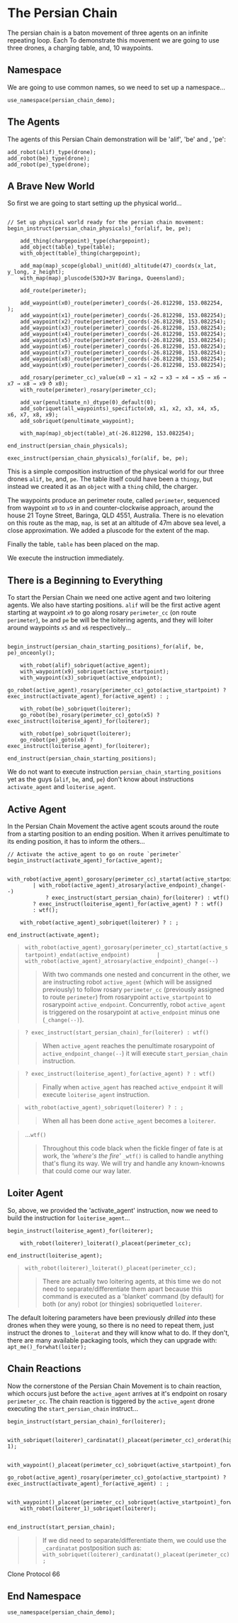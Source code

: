 # The Persian Chain

The persian chain is a baton movement of three agents on an infinite repeating loop.  Each   To demonstrate this movement we are going to use three drones, a charging table, and, 10 waypoints.

## Namespace

We are going to use common names, so we need to set up a namespace...

```Diego
use_namespace(persian_chain_demo);
```

## The Agents

The agents of this Persian Chain demonstration will be 'alif', 'be' and , 'pe':

```Diego
add_robot(alif)_type(drone);
add_robot(be)_type(drone);
add_robot(pe)_type(drone);
```

## A Brave New World

So first we are going to start setting up the physical world...

```Deigo

// Set up physical world ready for the persian chain movement:
begin_instruct(persian_chain_physicals)_for(alif, be, pe);

    add_thing(chargepoint)_type(chargepoint);
    add_object(table)_type(table);
    with_object(table)_thing(chargepoint);

    add_map(map)_scope(global)_unit(dd)_altitude(47)_coords(x_lat, y_long, z_height);
    with_map(map)_pluscode(53QJ+3V Baringa, Queensland);

    add_route(perimeter);
    
    add_waypoint(x0)_route(perimeter)_coords(-26.812298, 153.082254, );
    add_waypoint(x1)_route(perimeter)_coords(-26.812298, 153.082254);
    add_waypoint(x2)_route(perimeter)_coords(-26.812298, 153.082254);
    add_waypoint(x3)_route(perimeter)_coords(-26.812298, 153.082254);
    add_waypoint(x4)_route(perimeter)_coords(-26.812298, 153.082254);
    add_waypoint(x5)_route(perimeter)_coords(-26.812298, 153.082254);
    add_waypoint(x6)_route(perimeter)_coords(-26.812298, 153.082254);
    add_waypoint(x7)_route(perimeter)_coords(-26.812298, 153.082254);
    add_waypoint(x8)_route(perimeter)_coords(-26.812298, 153.082254);
    add_waypoint(x9)_route(perimeter)_coords(-26.812298, 153.082254);
    
    add_rosary(perimeter_cc)_value(x0 → x1 → x2 → x3 → x4 → x5 → x6 → x7 → x8 → x9 ⥀ x0);
    with_route(perimeter)_rosary(perimeter_cc);

    add_var(penultimate_n)_dtype(0)_default(0);
    add_sobriquet(all_waypoints)_specificto(x0, x1, x2, x3, x4, x5, x6, x7, x8, x9);
    add_sobriquet(penultimate_waypoint);

    with_map(map)_object(table)_at(-26.812298, 153.082254);

end_instruct(persian_chain_physicals);

exec_instruct(persian_chain_physicals)_for(alif, be, pe);
```

This is a simple composition instruction of the physical world for our three drones `alif`, `be`, and, `pe`. The table itself could have been a `thingy`, but instead we created it as an `object` with a `thing` child, the charger.

The waypoints produce an perimeter route, called `perimeter`, sequenced from waypoint `x0` to `x9` in and counter-clockwise approach, around the house 21 Toyne Street, Baringa, QLD 4551, Australia.  There is no elevation on this route as the map, `map`, is set at an altitude of 47m above sea level, a close approximation. We added a pluscode for the extent of the map.

Finally the table, `table` has been placed on the map.

We execute the instruction immediately.

## There is a Beginning to Everything

To start the Persian Chain we need one active agent and two loitering agents. We also have starting positions. `alif` will be the first active agent starting at waypoint `x9` to go along rosary `perimeter_cc` (on route `perimeter`), `be` and `pe` be will be the loitering agents, and they will loiter around waypoints `x5` and `x6` respectively...

```Diego

begin_instruct(persian_chain_starting_positions)_for(alif, be, pe)_onceonly();

    with_robot(alif)_sobriquet(active_agent);
    with_waypoint(x9)_sobriquet(active_startpoint);
    with_waypoint(x3)_sobriquet(active_endpoint);
    go_robot(active_agent)_rosary(perimeter_cc)_goto(active_startpoint) ? exec_instruct(activate_agent)_for(active_agent) : ;

    with_robot(be)_sobriquet(loiterer);
    go_robot(be)_rosary(perimeter_cc)_goto(x5) ? exec_instruct(loiterise_agent)_for(loiterer);

    with_robot(pe)_sobriquet(loiterer);
    go_robot(pe)_goto(x6) ? exec_instruct(loiterise_agent)_for(loiterer);
    
end_instruct(persian_chain_starting_positions);
```

We do not want to execute instruction `persian_chain_starting_positions` yet as the guys (`alif`, `be`, and, `pe`) don't know about instructions `activate_agent` and `loiterise_agent`.

## Active Agent

In the Persian Chain Movement the active agent scouts around the route from a starting position to an ending position. When it arrives penultimate to its ending position, it has to inform the others...

```Diego
// Activate the active_agent to go on route `perimeter`
begin_instruct(activate_agent)_for(active_agent);

    with_robot(active_agent)_gorosary(perimeter_cc)_startat(active_startpoint)_endat(active_endpoint)
        | with_robot(active_agent)_atrosary(active_endpoint)_change(--)
            ? exec_instruct(start_persian_chain)_for(loiterer) : wtf()
        ? exec_instruct(loiterise_agent)_for(active_agent) ? : wtf()
        : wtf();

    with_robot(active_agent)_sobriquet(loiterer) ? : ;
 
end_instruct(activate_agent);
```
> `with_robot(active_agent)_gorosary(perimeter_cc)_startat(active_startpoint)_endat(active_endpoint)`
> `        | with_robot(active_agent)_atrosary(active_endpoint)_change(--)`
>> With two commands one nested and concurrent in the other, we are instructing robot `active_agent` (which will be assigned previously) to follow rosary `perimeter_cc` (previously assigned to route `perimeter`) from rosarypoint `active_startpoint` to rosarypoint `active_endpoint`. Concurrently, robot `active_agent` is triggered on the rosarypoint at `active_endpoint` minus one (`_change(--)`).

> `? exec_instruct(start_persian_chain)_for(loiterer) : wtf()`
>> When `active_agent` reaches the penultimate rosarypoint of `active_endpoint_change(--`) it will execute `start_persian_chain` instruction.

> `? exec_instruct(loiterise_agent)_for(active_agent) ? : wtf()`
>> Finally when `active_agent` has reached `active_endpoint` it will execute `loiterise_agent` instruction.

> `with_robot(active_agent)_sobriquet(loiterer) ? : ;`
>> When all has been done `active_agent` becomes a `loiterer`.

> ...`wtf()`
>> Throughout this code black when the fickle finger of fate is at work, the *'where's the fire'* `_wtf()` is called to handle anything that's flung its way.  We will try and handle any known-knowns that could come our way later.

## Loiter Agent

So, above, we provided the 'activate_agent' instruction, now we need to build the instruction for `loiterise_agent`...

```Diego
begin_instruct(loiterise_agent)_for(loiterer);

    with_robot(loiterer)_loiterat()_placeat(perimeter_cc);

end_instruct(loiterise_agent);
```
> `with_robot(loiterer)_loiterat()_placeat(perimeter_cc);`
>> There are actually two loitering agents, at this time we do not need to separate/differentiate them apart because this command is executed as a 'blanket' command (by default) for both (or any) robot (or thingies) sobriquetled `loiterer`.

The default loitering parameters have been previously _drilled into_ these drones when they were young, so there is no need to repeat them, just instruct the drones to `_loiterat` and they will know what to do.  If they don't, there are many available packaging tools, which they can upgrade with: `apt_me()_forwhat(loiter);`

## Chain Reactions

Now the cornerstone of the Persian Chain Movement is to chain reaction, which occurs just before the `active_agent` arrives at it's endpoint on rosary `perimeter_cc`.  The chain reaction is tiggered by the `active_agent` drone executing the `start_persian_chain` instruct...

```Diego
begin_instruct(start_persian_chain)_for(loiterer);

    with_sobriquet(loiterer)_cardinatat()_placeat(perimeter_cc)_orderat(highest, 1);

    with_waypoint()_placeat(perimeter_cc)_sobriquet(active_startpoint)_forwho(loiterer_1);
    go_robot(active_agent)_rosary(perimeter_cc)_goto(active_startpoint) ? exec_instruct(activate_agent)_for(active_agent) : ;

    with_waypoint()_placeat(perimeter_cc)_sobriquet(active_startpoint)_forwho(loiterer_2);
    with_robot(loiterer_1)_sobriquet(loiterer);


end_instruct(start_persian_chain);
```

>> If we did need to separate/differentiate them, we could use the `_cardinatat` postposition such as: `with_sobriquet(loiterer)_cardinatat()_placeat(perimeter_cc);`
    
Clone Protocol 66


## End Namespace

```Diego
use_namespace(persian_chain_demo);
```